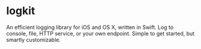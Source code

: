 # logkit
An efficient logging library for iOS and OS X, written in Swift. Log to console, file, HTTP service, or your own endpoint. Simple to get started, but smartly customizable.
